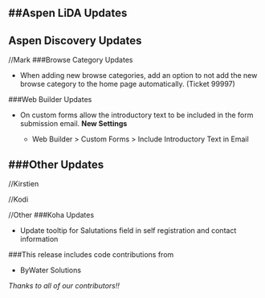 ##Aspen LiDA Updates
- 

## Aspen Discovery Updates

//Mark
###Browse Category Updates
- When adding new browse categories, add an option to not add the new browse category to the home page automatically. (Ticket 99997) 

###Web Builder Updates
- On custom forms allow the introductory text to be included in the form submission email.
  **New Settings**

  - Web Builder > Custom Forms > Include Introductory Text in Email


###Other Updates
- 

//Kirstien

//Kodi

//Other
###Koha Updates
- Update tooltip for Salutations field in self registration and contact information

###This release includes code contributions from
- ByWater Solutions

_Thanks to all of our contributors!!_